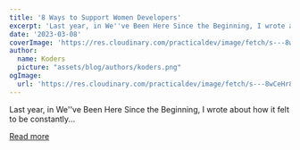 ```yaml
---
title: '8 Ways to Support Women Developers'
excerpt: 'Last year, in We''ve Been Here Since the Beginning, I wrote about how it felt to be constantly...'
date: '2023-03-08'
coverImage: 'https://res.cloudinary.com/practicaldev/image/fetch/s---8wCeHr8--/c_imagga_scale,f_auto,fl_progressive,h_420,q_auto,w_1000/https://dev-to-uploads.s3.amazonaws.com/uploads/articles/8vb26sl55qb5iaglksrx.jpg'
author:
  name: Koders
  picture: "assets/blog/authors/koders.png"
ogImage:
  url: 'https://res.cloudinary.com/practicaldev/image/fetch/s---8wCeHr8--/c_imagga_scale,f_auto,fl_progressive,h_420,q_auto,w_1000/https://dev-to-uploads.s3.amazonaws.com/uploads/articles/8vb26sl55qb5iaglksrx.jpg'
---
```


Last year, in We''ve Been Here Since the Beginning, I wrote about how it felt to be constantly...

[Read more](https://dev.to/abbeyperini/8-ways-to-support-women-developers-55lf)

